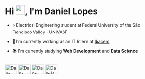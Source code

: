 <h1 align="left">Hi <img src="https://raw.githubusercontent.com/kaueMarques/kaueMarques/master/hi.gif" height="30px">, I'm Daniel Lopes</h1>

- ⚡ Electrical Engineering student at Federal University of the São Francisco Valley - UNIVASF

- 🌱 I’m currently working as an IT Intern at [Ibacem](https://www.ibacem.com.br)

- 📚 I'm currently studying **Web Development** and **Data Science**

<div style="display: inline_block"><br>

  <img align="center" alt="Dan-Python" height="30" width="40" src="https://cdn.jsdelivr.net/gh/devicons/devicon/icons/python/python-original.svg">
  <img align="center" alt="Dan-HTML" height="30" width="40" src="https://cdn.jsdelivr.net/gh/devicons/devicon/icons/html5/html5-plain-wordmark.svg">
  <img align="center" alt="Dan-CSS" height="30" width="40" src="https://cdn.jsdelivr.net/gh/devicons/devicon/icons/css3/css3-plain-wordmark.svg">
  <img align="center" alt="Dan-Js" height="30" width="40" src="https://cdn.jsdelivr.net/gh/devicons/devicon/icons/javascript/javascript-plain.svg">
  
  [//]: <> (This is also a comment.)
